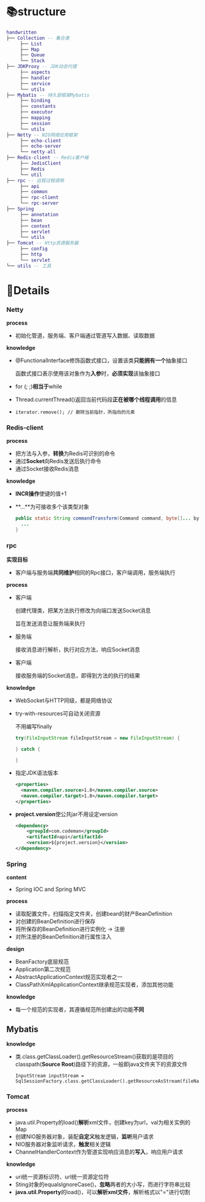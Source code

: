 # 📚structure

```lua
handwritten
├── Collection -- 集合类
     ├── List
     ├── Map
     ├── Queue
     └── Stack
├── JDKProxy -- JDK动态代理
     ├── aspects
     ├── handler
     ├── service
     └── utils
├── Mybatis -- 持久层框架Mybatis
     ├── binding
     ├── constants
     ├── executor
     ├── mapping
     ├── session
     └── utils
├── Netty -- NIO网络应用框架
     ├── echo-client
     ├── echo-server
     └── netty-all
├── Redis-client -- Redis客户端
     ├── JedisClient
     ├── Redis
     └── util
├── rpc -- 远程过程调用
     ├── api
     ├── common
     ├── rpc-client
     └── rpc-server
├── Spring
     ├── annotation
     ├── bean
     ├── context
     ├── servlet
     └── utils
├── Tomcat -- Http资源服务器
     ├── config
     ├── http
     └── servlet
└── utils -- 工具
```



# 📖Details

### Netty

**process**

- 初始化管道，服务端、客户端通过管道写入数据、读取数据

**knowledge**

- @FunctionalInterface修饰函数式接口，设置该类**只能拥有一个**抽象接口

  函数式接口表示使用该对象作为**入参**时，**必须实现**该抽象接口

- for (; ;)**相当于**while

- Thread.currentThread()返回当前代码段**正在被哪个线程调用**的信息

- ```
  iterator.remove(); // 删除当前指针，所指向的元素
  ```



### Redis-client

**process**

- 把方法与入参，**转换**为Redis可识别的命令
- 通过**Socket**向Redis发送后执行命令
- 通过Socket接收Redis消息

**knowledge**

- **INCR操作**使键的值+1

- **…**为可接收多个该类型对象

  ```java
  public static String commandTransform(Command command, byte[]... bytes) {
  	...
  }
  ```

  



### rpc

**实现目标**

- 客户端与服务端**共同维护**相同的Rpc接口，客户端调用，服务端执行

**process**

- 客户端

  创建代理类，把某方法执行修改为向端口发送Socket消息

  旨在发送消息让服务端来执行

- 服务端

  接收消息进行解析，执行对应方法，响应Socket消息

- 客户端

  接收服务端的Socket消息，即得到方法的执行的结果

**knowledge**

- WebSocket与HTTP同级，都是网络协议

- try-with-resources可自动关闭资源

  不用编写finally

  ```java
  try(FileInputStream fileInputStream = new FileInputStream) {
  
  } catch {
  
  }
  ```

- 指定JDK语法版本

  ```xml
  <properties>
  	<maven.compiler.source>1.8</maven.compiler.source>
  	<maven.compiler.target>1.8</maven.compiler.target>
  </properties>
  ```

- **project.version**使公共jar不用设定version

  ```xml
  <dependency>
      <groupId>com.codeman</groupId>
      <artifactId>api</artifactId>
      <version>${project.version}</version>
  </dependency>
  ```



### Spring

**content**

- Spring IOC and Spring MVC

**process**

- 读取配置文件，扫描指定文件夹，创建bean的财产BeanDefinition
- 对创建的BeanDefinition进行保存
- 将所保存的BeanDefinition进行实例化 -> 注册
- 对所注册的BeanDefinition进行属性注入

**design**

- BeanFactory底层规范
- Application第二次规范
- AbstractApplicationContext规范实现者之一
- ClassPathXmlApplicationContext继承规范实现者，添加其他功能

**knowledge**

- 每一个规范的实现者，其遵循规范所创建出的功能**不同**



## Mybatis

**knowledge**

- 类.class.getClassLoader().getResourceStream()获取的是项目的classpath(**Source Root**)路径下的资源，一般即java文件夹下的资源文件

  ```
  InputStream inputStream = SqlSessionFactory.class.getClassLoader().getResourceAsStream(fileName);
  ```



### Tomcat

**process**

- java.util.Property的load()**解析**xml文件，创建key为url，val为相关实例的Map
- 创建NIO服务器对象，装配**自定义**触发逻辑，**监听**用户请求
- NIO服务器对象监听请求，**触发**相关逻辑
- ChannelHandlerContext作为管道实现响应消息的**写入**，响应用户请求

**knowledge**

- uri统一资源标识符、url统一资源定位符
- Sting对象的equalsIgnoreCase()，**忽略**两者的大小写，而进行字符串比较
- **java.util.Property**的load()，可以**解析xml文件**，解析格式以"="进行切割